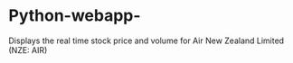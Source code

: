 # Python-webapp-
 Displays the  real time stock price and volume  for Air New Zealand Limited (NZE: AIR)
